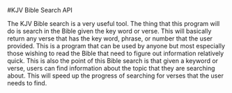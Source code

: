#KJV Bible Search API

The KJV Bible search is a very useful tool. The thing that this program will do is search in the Bible given the key word or verse. This will basically return any verse that has the key word, phrase, or number that the user provided. This is a program that can be used by anyone but most especially those wishing to read the Bible that need to figure out information relatively quick. This is also the point of this Bible search is that given a keyword or verse, users can find information about the topic that they are searching about. This will speed up the progress of searching for verses that the user needs to find.

